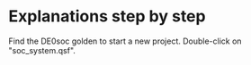 # Explanations step by step

Find the DE0soc golden to start a new project.
Double-click on "soc_system.qsf".
